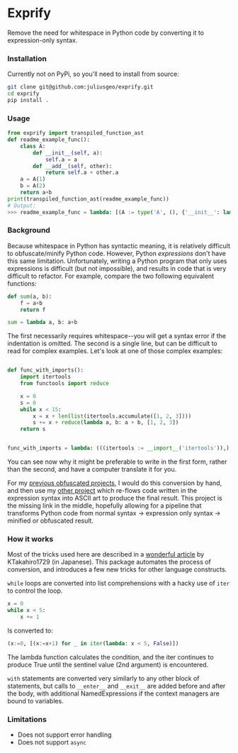 # Exprify

Remove the need for whitespace in Python code by converting it to expression-only syntax.

### Installation
Currently not on PyPi, so you'll need to install from source:
```bash
git clone git@github.com:juliusgeo/exprify.git
cd exprify
pip install .
```

### Usage
```python
from exprify import transpiled_function_ast
def readme_example_func():
    class A:
        def __init__(self, a):
            self.a = a
        def __add__(self, other):
            return self.a + other.a
    a = A(1)
    b = A(2)
    return a+b
print(transpiled_function_ast(readme_example_func))
# Output:
>>> readme_example_func = lambda: [(A := type('A', (), {'__init__': lambda self, a: setattr(self, 'a', a), '__add__': lambda self, other: self.a + other.a})), (a := A(1)), (b := A(2)), a + b][-1]
```

### Background

Because whitespace in Python has syntactic meaning, it is relatively difficult to obfuscate/minify Python code.
However, Python *expressions* don't have this same limitation. Unfortunately, writing a Python program that only uses expressions
is difficult (but not impossible), and results in code that is very difficult to refactor.
For example, compare the two following equivalent functions:
```python
def sum(a, b):
    f = a+b
    return f

sum = lambda a, b: a+b
```
The first necessarily requires whitespace--you will get a syntax error if the indentation is omitted. The second is a single line,
but can be difficult to read for complex examples. Let's look at one of those complex examples:
```python

def func_with_imports():
    import itertools
    from functools import reduce

    x = 0
    s = 0
    while x < 15:
        x = x + len(list(itertools.accumulate([1, 2, 3])))
        s += x + reduce(lambda a, b: a + b, [1, 2, 3])
    return s


func_with_imports = lambda: (((itertools := __import__('itertools')),), ((reduce := getattr(__import__('functools'), 'reduce')),), (x := 0), (s := 0), [((x := (x + len(list(itertools.accumulate([1, 2, 3]))))), (s := (s + (x + reduce(lambda a, b: a + b, [1, 2, 3])))))[-1] for _ in iter(lambda: x < 15, False)], s)[-1]

```
You can see now why it might be preferable to write in the first form, rather than the second, and have a computer translate it for you.

For my [previous obfuscated projects](https://gist.github.com/juliusgeo/0eb005a67f4b772b2b2b8ef54e00b509), I would do this conversion by hand, and then
use my [other project](https://github.com/juliusgeo/pyflate) which re-flows code written in the expression syntax into ASCII art to produce the final result.
This project is the missing link in the middle, hopefully allowing for a pipeline that transforms Python code from normal syntax -> expression only syntax -> minified or obfuscated result.
### How it works

Most of the tricks used here are described in a [wonderful article](https://qiita.com/KTakahiro1729/items/c9cb757473de50652374) by KTakahiro1729 (in Japanese).
This package automates the process of conversion, and introduces a few new tricks for other language constructs.

`while` loops are converted into list comprehensions with a hacky use of `iter` to control the loop.
```python
x = 0
while x < 5:
    x += 1
```
Is converted to:
```python
(x:=0, [(x:=x+1) for _ in iter(lambda: x < 5, False)])
```
The lambda function calculates the condition, and the iter continues to produce True until the sentinel value (2nd argument) is encountered.

`with` statements are converted very similarly to any other block of statements, but calls to `__enter__` and `__exit__` are added before and after the body, with additional NamedExpressions if the context managers are bound to variables.


### Limitations

- Does not support error handling
- Does not support `async`
